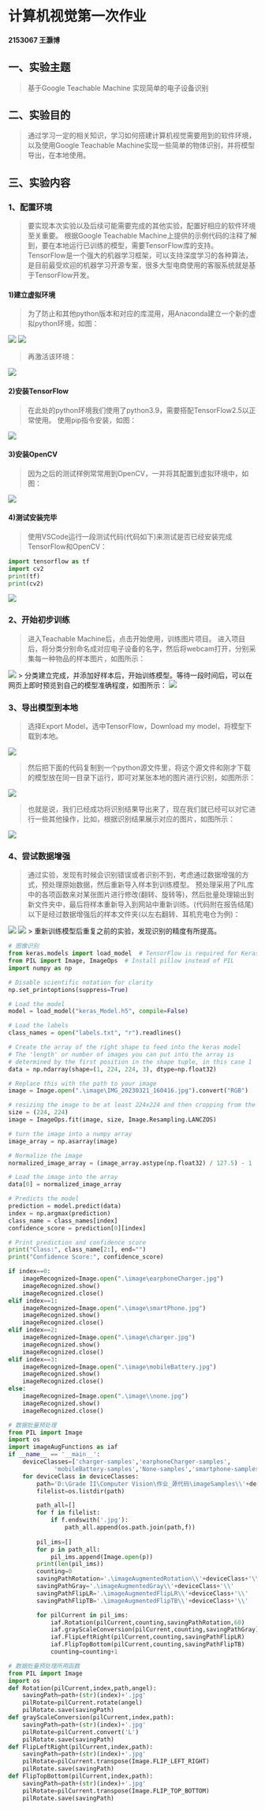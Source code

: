 # 计算机视觉第一次作业

#### 2153067 王灏博

## **一、实验主题**

> 基于Google Teachable Machine 实现简单的电子设备识别

## **二、实验目的**

> 通过学习一定的相关知识，学习如何搭建计算机视觉需要用到的软件环境，以及使用Google Teachable Machine实现一些简单的物体识别，并将模型导出，在本地使用。

## **三、实验内容**

### **1、配置环境**

> 要实现本次实验以及后续可能需要完成的其他实验，配置好相应的软件环境至关重要。
> 根据Google Teachable Machine上提供的示例代码的注释了解到，要在本地运行已训练的模型，需要TensorFlow库的支持。
> TensorFlow是一个强大的机器学习框架，可以支持深度学习的各种算法，是目前最受欢迎的机器学习开源专案，很多大型电商使用的客服系统就是基于TensorFlow开发。

#### **1)建立虚拟环境**

> 为了防止和其他python版本和对应的库混用，用Anaconda建立一个新的虚拟python环境，如图：
<img src="./image/创建虚拟环境.jpg">
<img src="./image/检查虚拟环境.jpg">

>  再激活该环境： 
<img src="./image/激活虚拟环境.jpg">

#### **2)安装TensorFlow**

> 在此处的python环境我们使用了python3.9，需要搭配TensorFlow2.5以正常使用。
> 使用pip指令安装，如图：
<img src="./image/TensorFlow安装.jpg">

#### **3)安装OpenCV**

> 因为之后的测试样例常常用到OpenCV，一并将其配置到虚拟环境中，如图：
<img src="./image/OpenCV安装.jpg">

#### **4)测试安装完毕**

> 使用VSCode运行一段测试代码(代码如下)来测试是否已经安装完成TensorFlow和OpenCV：
```py
import tensorflow as tf
import cv2
print(tf)
print(cv2)
```
<img src="./image/检查安装成功.jpg">

### **2、开始初步训练**

> 进入Teachable Machine后，点击开始使用，训练图片项目。
> 进入项目后，将分类分别命名成对应电子设备的名字，然后将webcam打开，分别采集每一种物品的样本图片，如图所示：
<img src="./image/原始数据集.jpg">
> 分类建立完成，并添加好样本后，开始训练模型。等待一段时间后，可以在网页上即时预览到自己的模型准确程度，如图所示：
<img src="./image/原始数据验证.jpg">

### **3、导出模型到本地**
> 选择Export Model，选中TensorFlow，Download my model，将模型下载到本地。
<img src="./image/导出模型.jpg">

> 然后把下面的代码复制到一个python源文件里，将这个源文件和刚才下载的模型放在同一目录下运行，即可对某张本地的图片进行识别，如图所示：
<img src="./image/本地模型验证.jpg">

> 也就是说，我们已经成功将识别结果导出来了，现在我们就已经可以对它进行一些其他操作，比如，根据识别结果展示对应的图片，如图所示：
<img src="./image/模型结果应用.jpg">

### **4、尝试数据增强**
> 通过实验，发现有时候会识别错误或者识别不到，考虑通过数据增强的方式，预处理原始数据，然后重新导入样本到训练模型。
> 预处理采用了PIL库中的各项函数来对某张图片进行修改(翻转、旋转等)，然后批量处理输出到新文件夹中，最后将样本重新导入到网站中重新训练。(代码附在报告结尾)
> 以下是经过数据增强后的样本文件夹(以左右翻转、耳机充电仓为例)：
<img src="./image/旋转后的数据.jpg">
<img src="./image/旋转后充电仓的数据.jpg">
> 重新训练模型后重复之前的实验，发现识别的精度有所提高。

```py
# 图像识别
from keras.models import load_model  # TensorFlow is required for Keras to work
from PIL import Image, ImageOps  # Install pillow instead of PIL
import numpy as np

# Disable scientific notation for clarity
np.set_printoptions(suppress=True)

# Load the model
model = load_model("keras_Model.h5", compile=False)

# Load the labels
class_names = open("labels.txt", "r").readlines()

# Create the array of the right shape to feed into the keras model
# The 'length' or number of images you can put into the array is
# determined by the first position in the shape tuple, in this case 1
data = np.ndarray(shape=(1, 224, 224, 3), dtype=np.float32)

# Replace this with the path to your image
image = Image.open(".\image\IMG_20230321_160416.jpg").convert("RGB")

# resizing the image to be at least 224x224 and then cropping from the center
size = (224, 224)
image = ImageOps.fit(image, size, Image.Resampling.LANCZOS)

# turn the image into a numpy array
image_array = np.asarray(image)

# Normalize the image
normalized_image_array = (image_array.astype(np.float32) / 127.5) - 1

# Load the image into the array
data[0] = normalized_image_array

# Predicts the model
prediction = model.predict(data)
index = np.argmax(prediction)
class_name = class_names[index]
confidence_score = prediction[0][index]

# Print prediction and confidence score
print("Class:", class_name[2:], end="")
print("Confidence Score:", confidence_score)

if index==0:
    imageRecognized=Image.open(".\image\earphoneCharger.jpg")
    imageRecognized.show()
    imageRecognized.close()
elif index==1:
    imageRecognized=Image.open(".\image\smartPhone.jpg")
    imageRecognized.show()
    imageRecognized.close()
elif index==2:
    imageRecognized=Image.open(".\image\charger.jpg")
    imageRecognized.show()
    imageRecognized.close()
elif index==3:
    imageRecognized=Image.open(".\image\mobileBattery.jpg")
    imageRecognized.show()
    imageRecognized.close()
else:
    imageRecognized=Image.open(".\image\\none.jpg")
    imageRecognized.show()
    imageRecognized.close()

```

```py
# 数据批量预处理
from PIL import Image
import os
import imageAugFunctions as iaf
if __name__ == '__main__':
    deviceClasses=['charger-samples','earphoneCharger-samples',
             'mobileBattery-samples','None-samples','smartphone-samples']
    for deviceClass in deviceClasses:
        path='D:\Grade II\Computer Vision\作业_源代码\imageSamples\\'+deviceClass
        filelist=os.listdir(path)

        path_all=[]
        for f in filelist:
            if f.endswith('.jpg'):
                path_all.append(os.path.join(path,f))
                
        pil_ims=[]
        for p in path_all:
            pil_ims.append(Image.open(p))
        print(len(pil_ims))
        counting=0
        savingPathRotation='.\imageAugmentedRotation\\'+deviceClass+'\\'
        savingPathGray='.\imageAugmentedGray\\'+deviceClass+'\\'
        savingPathFlipLR='.\imageAugmentedFlipLR\\'+deviceClass+'\\'
        savingPathFlipTB='.\imageAugmentedFlipTB\\'+deviceClass+'\\'

        for pilCurrent in pil_ims:
            iaf.Rotation(pilCurrent,counting,savingPathRotation,60)
            iaf.grayScaleConversion(pilCurrent,counting,savingPathGray)
            iaf.FlipLeftRight(pilCurrent,counting,savingPathFlipLR)
            iaf.FlipTopBottom(pilCurrent,counting,savingPathFlipTB)
            counting=counting+1

```

```py
# 数据批量预处理所用函数
from PIL import Image
import os
def Rotation(pilCurrent,index,path,angel):
    savingPath=path+(str)(index)+'.jpg'
    pilRotate=pilCurrent.rotate(angel)
    pilRotate.save(savingPath)
def grayScaleConversion(pilCurrent,index,path):
    savingPath=path+(str)(index)+'.jpg'
    pilRotate=pilCurrent.convert('L')
    pilRotate.save(savingPath)
def FlipLeftRight(pilCurrent,index,path):
    savingPath=path+(str)(index)+'.jpg'
    pilRotate=pilCurrent.transpose(Image.FLIP_LEFT_RIGHT)
    pilRotate.save(savingPath)
def FlipTopBottom(pilCurrent,index,path):
    savingPath=path+(str)(index)+'.jpg'
    pilRotate=pilCurrent.transpose(Image.FLIP_TOP_BOTTOM)
    pilRotate.save(savingPath)
```